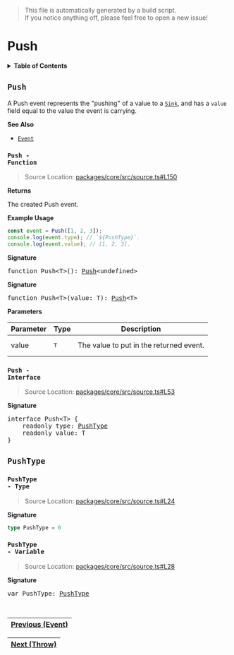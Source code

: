> This file is automatically generated by a build script.<br>If you notice anything off, please feel free to open a new issue!

# Push

<details><summary><b>Table of Contents</b></summary><br>

1. [<code>Push</code>](#Push) - [<code>Function</code>](#Push-Function), [<code>Interface</code>](#Push-Interface)
   1. [<code>PushType</code>](#PushType) - [<code>Type</code>](#PushType-TypeAlias), [<code>Variable</code>](#PushType-Variable)</details>

## <a name="Push"></a><code>Push</code>

A Push event represents the &quot;pushing&quot; of a value to a <code>[Sink](..\/03-api-source\/02-Sink.md#Sink)</code>, and has a <code>value</code> field equal to the value the event is carrying.

<b>See Also</b>

- <code>[Event](00-Event.md#Event)</code>

### <a name="Push-Function"></a><code>Push - Function</code>

> Source Location: [packages\/core\/src\/source.ts#L150](..\/..\/packages\/core\/src\/source.ts#L150)

<b>Returns</b>

The created Push event.

<b>Example Usage</b>

```ts
const event = Push([1, 2, 3]);
console.log(event.type); // `${PushType}`.
console.log(event.value); // [1, 2, 3].
```

<b>Signature</b>

<pre>function Push&lt;T&gt;(): <a href="#Push-Interface">Push</a>&lt;undefined&gt;</pre>

<b>Signature</b>

<pre>function Push&lt;T&gt;(value: T): <a href="#Push-Interface">Push</a>&lt;T&gt;</pre>

<b>Parameters</b>

| Parameter | Type | Description |
| --- | --- | --- |
| value | <pre lang="ts">T</pre> | The value to put in the returned event. |

### <a name="Push-Interface"></a><code>Push - Interface</code>

> Source Location: [packages\/core\/src\/source.ts#L53](..\/..\/packages\/core\/src\/source.ts#L53)

<b>Signature</b>

<pre>interface Push&lt;T&gt; {<br>    readonly type: <a href="#PushType-TypeAlias">PushType</a><br>    readonly value: T<br>}</pre>

## <a name="PushType"></a><code>PushType</code>

### <a name="PushType-TypeAlias"></a><code>PushType - Type</code>

> Source Location: [packages\/core\/src\/source.ts#L24](..\/..\/packages\/core\/src\/source.ts#L24)

<b>Signature</b>

```ts
type PushType = 0
```

### <a name="PushType-Variable"></a><code>PushType - Variable</code>

> Source Location: [packages\/core\/src\/source.ts#L28](..\/..\/packages\/core\/src\/source.ts#L28)

<b>Signature</b>

<pre>var PushType: <a href="#PushType-TypeAlias">PushType</a></pre><br>

| [Previous \(Event\)](00-Event.md#readme) |
| --- |

<div align="right">

| [Next \(Throw\)](02-Throw.md#readme) |
| --- |
</div>
